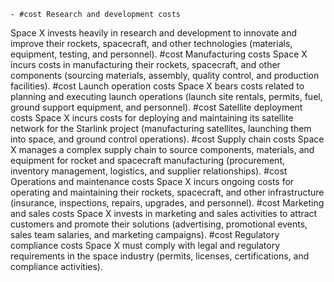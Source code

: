     - #cost Research and development costs
Space X invests heavily in research and development to innovate and improve their rockets, spacecraft, and other technologies (materials, equipment, testing, and personnel).
     #cost Manufacturing costs
Space X incurs costs in manufacturing their rockets, spacecraft, and other components (sourcing materials, assembly, quality control, and production facilities).
     #cost Launch operation costs
Space X bears costs related to planning and executing launch operations (launch site rentals, permits, fuel, ground support equipment, and personnel).
     #cost Satellite deployment costs
Space X incurs costs for deploying and maintaining its satellite network for the Starlink project (manufacturing satellites, launching them into space, and ground control operations).
     #cost Supply chain costs
Space X manages a complex supply chain to source components, materials, and equipment for rocket and spacecraft manufacturing (procurement, inventory management, logistics, and supplier relationships).
     #cost Operations and maintenance costs
Space X incurs ongoing costs for operating and maintaining their rockets, spacecraft, and other infrastructure (insurance, inspections, repairs, upgrades, and personnel).
     #cost Marketing and sales costs
Space X invests in marketing and sales activities to attract customers and promote their solutions (advertising, promotional events, sales team salaries, and marketing campaigns).
     #cost Regulatory compliance costs
Space X must comply with legal and regulatory requirements in the space industry (permits, licenses, certifications, and compliance activities).


